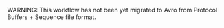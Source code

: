 WARNING: This workflow has not been yet migrated to Avro from Protocol Buffers + Sequence file format.
